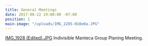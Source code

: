 ```yaml
---
title: General Meetings
date: 2017-08-22 19:00:00 -07:00
position: 1
main-image: "/uploads/IMG_2285-010e0a.JPG"
---
```


[IMG_1928 (Edited).JPG](/uploads/IMG_1928%20(Edited).JPG)  Indivisible Manteca Group Planing Meeting.